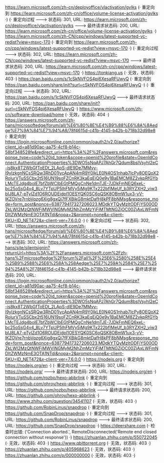 https://learn.microsoft.com/zh-cn/deployoffice/vlactivation/gvlks (· 重定向到 https://learn.microsoft.com/zh-cn/office/volume-license-activation/gvlks ·)
(· 重定向过程 ---> 状态码: 301, URL: https://learn.microsoft.com/zh-cn/deployoffice/vlactivation/gvlks ---> 最终请求状态码: 200, URL: https://learn.microsoft.com/zh-cn/office/volume-license-activation/gvlks ·)
https://learn.microsoft.com/zh-CN/cpp/windows/latest-supported-vc-redist?view=msvc-170 (· 重定向到 https://learn.microsoft.com/zh-cn/cpp/windows/latest-supported-vc-redist?view=msvc-170 ·)
(· 重定向过程 ---> 状态码: 302, URL: https://learn.microsoft.com/zh-CN/cpp/windows/latest-supported-vc-redist?view=msvc-170 ---> 最终请求状态码: 200, URL: https://learn.microsoft.com/zh-cn/cpp/windows/latest-supported-vc-redist?view=msvc-170 ·)
https://tonkiang.us (· 无效，状态码: 403 ·)
https://pan.baidu.com/s/1cSkNVFOS4pi6XesaRFUwyQ (· 重定向到 https://pan.baidu.com/share/init?surl=cSkNVFOS4pi6XesaRFUwyQ ·)
(· 重定向过程 ---> 状态码: 302, URL: https://pan.baidu.com/s/1cSkNVFOS4pi6XesaRFUwyQ ---> 最终请求状态码: 200, URL: https://pan.baidu.com/share/init?surl=cSkNVFOS4pi6XesaRFUwyQ ·)
https://www.microsoft.com/zh-cn/software-download/home (· 无效，状态码: 404 ·)
https://answers.microsoft.com/zh-hans/microsoftedge/forum/all/%E6%80%8E%E4%B9%88%E6%8A%8Aedge%E7%9A%84%E7%94%A8/78f4615d-c41b-4145-b42b-b718b32d98e8 (· 重定向到 https://login.microsoftonline.com/common/oauth2/v2.0/authorize?client_id=a81d90ac-aa75-4cf8-b14c-58bf348528fe&redirect_uri=https%3A%2F%2Fanswers.microsoft.com&response_type=code%20id_token&scope=openid%20profile&state=OpenIdConnect.AuthenticationProperties%3DWO5sNqAPJ7AhGr7Qdum8bslVsyhI2eC-is8kx8T2WbGfToEDt_2LApS-dlE9De7MMvy-l9yIzkgnNCsSRQw3RhD01lycApAN4mR9Y0IkLE0N4OS1nhab7IcPy8OEQoX2RolurVTuSSCbx2t516UN19soFZCnRK3kaEqEiQ0e9v1BaEMCM8Z2vkpRfGYbLMcTEJdg4bolE7bfZbWCIbEGtPMQgCnNe1dmTJE-7JDkFmNEQ6xeL-bc25oSsG4v4_8Lv7YTpUP5lhFMVy5iMg9KTx222bfIMeUf_b3RYZXH2_viw3bIJ8LA7-pTyIZd1O6ROUDEjdpl1OESYQK0SC6oQSK8OBmW1ux3-yV-lKZOVre7rnbVqzg6Xig8gxQi7fFXBikG8mktDafH8kPF8bNMsg&response_mode=form_post&nonce=638779417327206023.MDdkYTQyMzItODFiYS00ODZkLWI2MzQtNWFiMWVlNGMyM2NhZmMzYjFiMTMtNGZjOC00ZjAxLWFmNDItZWMzNmE3OTA1NTdi&nopa=2&prompt=none&x-client-SKU=ID_NET472&x-client-ver=7.6.0.0 ·)
(· 重定向过程 ---> 状态码: 302, URL: https://answers.microsoft.com/zh-hans/microsoftedge/forum/all/%E6%80%8E%E4%B9%88%E6%8A%8Aedge%E7%9A%84%E7%94%A8/78f4615d-c41b-4145-b42b-b718b32d98e8 ---> 状态码: 302, URL: https://answers.microsoft.com/zh-hans/site/silentsignin?returnUrl=https%3A%2F%2Fanswers.microsoft.com%2Fzh-hans%2Fmicrosoftedge%2Fforum%2Fall%2F%25E6%2580%258E%25E4%25B9%2588%25E6%258A%258Aedge%25E7%259A%2584%25E7%2594%25A8%2F78f4615d-c41b-4145-b42b-b718b32d98e8 ---> 最终请求状态码: 200, URL: https://login.microsoftonline.com/common/oauth2/v2.0/authorize?client_id=a81d90ac-aa75-4cf8-b14c-58bf348528fe&redirect_uri=https%3A%2F%2Fanswers.microsoft.com&response_type=code%20id_token&scope=openid%20profile&state=OpenIdConnect.AuthenticationProperties%3DWO5sNqAPJ7AhGr7Qdum8bslVsyhI2eC-is8kx8T2WbGfToEDt_2LApS-dlE9De7MMvy-l9yIzkgnNCsSRQw3RhD01lycApAN4mR9Y0IkLE0N4OS1nhab7IcPy8OEQoX2RolurVTuSSCbx2t516UN19soFZCnRK3kaEqEiQ0e9v1BaEMCM8Z2vkpRfGYbLMcTEJdg4bolE7bfZbWCIbEGtPMQgCnNe1dmTJE-7JDkFmNEQ6xeL-bc25oSsG4v4_8Lv7YTpUP5lhFMVy5iMg9KTx222bfIMeUf_b3RYZXH2_viw3bIJ8LA7-pTyIZd1O6ROUDEjdpl1OESYQK0SC6oQSK8OBmW1ux3-yV-lKZOVre7rnbVqzg6Xig8gxQi7fFXBikG8mktDafH8kPF8bNMsg&response_mode=form_post&nonce=638779417327206023.MDdkYTQyMzItODFiYS00ODZkLWI2MzQtNWFiMWVlNGMyM2NhZmMzYjFiMTMtNGZjOC00ZjAxLWFmNDItZWMzNmE3OTA1NTdi&nopa=2&prompt=none&x-client-SKU=ID_NET472&x-client-ver=7.6.0.0 ·)
https://nodejs.org (· 重定向到 https://nodejs.org/en ·)
(· 重定向过程 ---> 状态码: 307, URL: https://nodejs.org/ ---> 最终请求状态码: 200, URL: https://nodejs.org/en ·)
https://github.com/rozbo/hexo-abbrlink (· 重定向到 https://github.com/ohroy/hexo-abbrlink ·)
(· 重定向过程 ---> 状态码: 301, URL: https://github.com/rozbo/hexo-abbrlink ---> 最终请求状态码: 200, URL: https://github.com/ohroy/hexo-abbrlink ·)
https://www.zhihu.com/question/34541107 (· 无效，状态码: 403 ·)
https://github.com/RobinLinus/snapdrop (· 重定向到 https://github.com/SnapDrop/snapdrop ·)
(· 重定向过程 ---> 状态码: 301, URL: https://github.com/RobinLinus/snapdrop ---> 最终请求状态码: 200, URL: https://github.com/SnapDrop/snapdrop ·)
https://deershare.com (· 检查时出错: ('Connection aborted.', RemoteDisconnected('Remote end closed connection without response')) ·)
https://zhuanlan.zhihu.com/p/550722045 (· 无效，状态码: 403 ·)
https://www.qbittorrent.org (· 无效，状态码: 403 ·)
https://zhuanlan.zhihu.com/p/405968623 (· 无效，状态码: 403 ·)
https://zhuanlan.zhihu.com/p/000000000 (· 无效，状态码: 403 ·)
